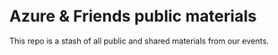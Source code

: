 # Azure & Friends public materials

This repo is a stash of all public and shared materials from our events.
